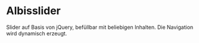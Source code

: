 # Albisslider

Slider auf Basis von jQuery, befüllbar mit beliebigen Inhalten. Die Navigation wird dynamisch erzeugt.